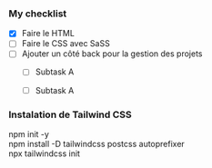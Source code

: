### My checklist
- [x] Faire le HTML
- [ ] Faire le CSS avec SaSS
- [ ] Ajouter un côté back pour la gestion des projets
  - [ ] Subtask A
  - [ ] Subtask A


### Instalation de Tailwind CSS
npm init -y  
npm install -D tailwindcss postcss autoprefixer  
npx tailwindcss init  